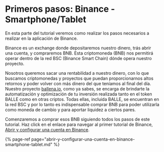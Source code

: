 # Primeros pasos: Binance - Smartphone/Tablet

En esta parte del tutorial veremos como realizar los pasos necesarios a realizar en la aplicación de Binance.

Binance es un exchange donde depositaremos nuestro dinero, trás abrir una cuenta, y compraremos BNB. Esta criptomoneda \(BNB\) nos permitirá operar dentro de la red BSC \(Binance Smart Chain\) dónde opera nuestro proyecto.

Nosotros queremos sacar una rentabilidad a nuestro dinero, con lo que buscamos criptomonedas y proyectos que puedan proporcionarnos altos retornos y poder volver con más dinero del que teníamos al final del día. Nuestro proyecto [ballena.io](https://ballena.io/), como ya sabes, se encarga de brindarte la automatización y optimización de tu inversión realizada tanto en el token BALLE como en otras criptos. Todas ellas, incluida BALLE, se encuentran en la red BSC y por lo tanto es indispensable comprar BNB para poder utilizarla como moneda de cambio y para aportar liquidez a ciertos pares.

Comenzaremos a comprar esos BNB siguiendo todos los pasos de este tutorial. Haz click en el enlace para navegar al primer tutorial de Binance, [Abrir y configurar una cuenta en Binance](abrir-y-configurar-una-cuenta-en-binance-smartphone-tablet.md).



{% page-ref page="abrir-y-configurar-una-cuenta-en-binance-smartphone-tablet.md" %}

